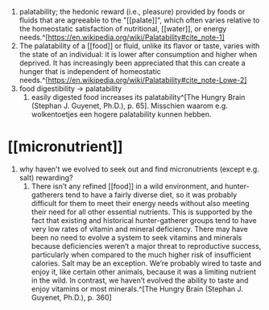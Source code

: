 1. palatability; the hedonic reward (i.e., pleasure) provided by foods or fluids that are agreeable to the "[[palate]]", which often varies relative to the homeostatic satisfaction of nutritional, [[water]], or energy needs.^[https://en.wikipedia.org/wiki/Palatability#cite_note-1]
2. The palatability of a [[food]] or fluid, unlike its flavor or taste, varies with the state of an individual: it is lower after consumption and higher when deprived. It has increasingly been appreciated that this can create a hunger that is independent of homeostatic needs.^[https://en.wikipedia.org/wiki/Palatability#cite_note-Lowe-2]
3. food digestibility → palatability
	1. easily digested food increases its palatability^[The Hungry Brain (Stephan J. Guyenet, Ph.D.), p. 65]. Misschien waarom e.g. wolkentoetjes een hogere palatability kunnen hebben.

# [[micronutrient]]
1. why haven't we evolved to seek out and find micronutrients (except e.g. salt) rewarding?
	1. There isn’t any refined [[food]] in a wild environment, and hunter-gatherers tend to have a fairly diverse diet, so it was probably difficult for them to meet their energy needs without also meeting their need for all other essential nutrients. This is supported by the fact that existing and historical hunter-gatherer groups tend to have very low rates of vitamin and mineral deficiency. There may have been no need to evolve a system to seek vitamins and minerals because deficiencies weren’t a major threat to reproductive success, particularly when compared to the much higher risk of insufficient calories. Salt may be an exception. We’re probably wired to taste and enjoy it, like certain other animals, because it was a limiting nutrient in the wild. In contrast, we haven’t evolved the ability to taste and enjoy vitamins or most minerals.^[The Hungry Brain (Stephan J. Guyenet, Ph.D.), p. 360]
